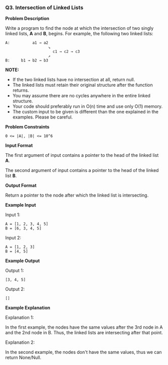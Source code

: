 ### Q3. Intersection of Linked Lists

**Problem Description**

Write a program to find the node at which the intersection of two singly linked lists, **A** and **B**, begins. For example, the following two linked lists:

```
A:          a1 → a2
                   ↘
                     c1 → c2 → c3
                   ↗
B:     b1 → b2 → b3
```

**NOTE:**
- If the two linked lists have no intersection at all, return null.
- The linked lists must retain their original structure after the function returns.
- You may assume there are no cycles anywhere in the entire linked structure.
- Your code should preferably run in O(n) time and use only O(1) memory.
- The custom input to be given is different than the one explained in the examples. Please be careful.

**Problem Constraints**

```
0 <= |A|, |B| <= 10^6
```

**Input Format**

The first argument of input contains a pointer to the head of the linked list **A**.

The second argument of input contains a pointer to the head of the linked list **B**.

**Output Format**

Return a pointer to the node after which the linked list is intersecting.

**Example Input**

Input 1:

```
A = [1, 2, 3, 4, 5]
B = [6, 3, 4, 5]
```

Input 2:

```
A = [1, 2, 3]
B = [4, 5]
```

**Example Output**

Output 1:

```
[3, 4, 5]
```

Output 2:

```
[]
```

**Example Explanation**

Explanation 1:

In the first example, the nodes have the same values after the 3rd node in A and the 2nd node in B. Thus, the linked lists are intersecting after that point.

Explanation 2:

In the second example, the nodes don't have the same values, thus we can return None/Null.

